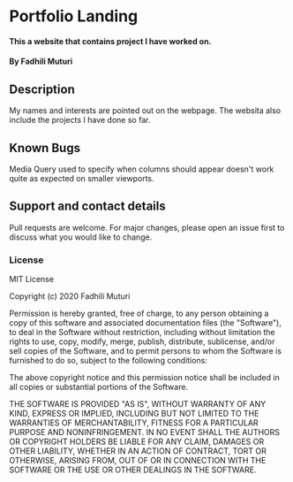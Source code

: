 # Portfolio Landing
#### This a website that contains project I have worked on.
#### By Fadhili Muturi
## Description
My names and interests are pointed out on the webpage. The websita also include the projects I have done so far.
## Known Bugs
Media Query used to specify when columns should appear doesn't work quite as expected on smaller viewports.
## Support and contact details
Pull requests are welcome. For major changes, please open an issue first to discuss what you would like to change.
### License
MIT License

Copyright (c) 2020 Fadhili Muturi

Permission is hereby granted, free of charge, to any person obtaining a copy
of this software and associated documentation files (the "Software"), to deal
in the Software without restriction, including without limitation the rights
to use, copy, modify, merge, publish, distribute, sublicense, and/or sell
copies of the Software, and to permit persons to whom the Software is
furnished to do so, subject to the following conditions:

The above copyright notice and this permission notice shall be included in all
copies or substantial portions of the Software.

THE SOFTWARE IS PROVIDED "AS IS", WITHOUT WARRANTY OF ANY KIND, EXPRESS OR
IMPLIED, INCLUDING BUT NOT LIMITED TO THE WARRANTIES OF MERCHANTABILITY,
FITNESS FOR A PARTICULAR PURPOSE AND NONINFRINGEMENT. IN NO EVENT SHALL THE
AUTHORS OR COPYRIGHT HOLDERS BE LIABLE FOR ANY CLAIM, DAMAGES OR OTHER
LIABILITY, WHETHER IN AN ACTION OF CONTRACT, TORT OR OTHERWISE, ARISING FROM,
OUT OF OR IN CONNECTION WITH THE SOFTWARE OR THE USE OR OTHER DEALINGS IN THE
SOFTWARE.